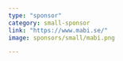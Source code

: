 ```yaml
---
type: "sponsor"
category: small-sponsor
link: "https://www.mabi.se/"
image: sponsors/small/mabi.png

---
```

